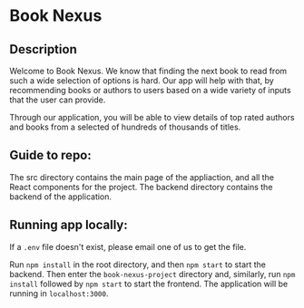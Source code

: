 # Book Nexus

## Description

Welcome to Book Nexus. We know that finding the next book to read from such a wide selection of options is hard. Our app will help with that, by recommending books or authors to users based on a wide variety of inputs that the user can provide.

Through our application, you will be able to view details of top rated authors and books from a selected of hundreds of thousands of titles.

## Guide to repo:

The src directory contains the main page of the appliaction, and all the React components for the project.
The backend directory contains the backend of the application.

## Running app locally:

If a `.env` file doesn't exist, please email one of us to get the file.

Run `npm install` in the root directory, and then `npm start` to start the backend. Then enter the `book-nexus-project` directory and, similarly, run `npm install` followed by `npm start` to start the frontend. The application will be running in `localhost:3000`. 
